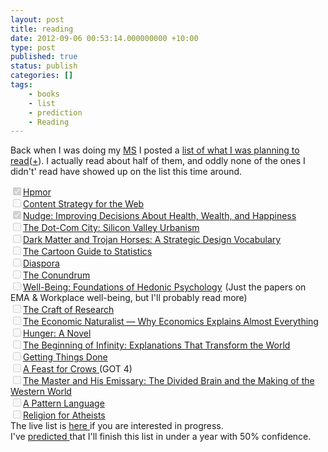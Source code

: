 ```yaml
---
layout: post
title: reading
date: 2012-09-06 00:53:14.000000000 +10:00
type: post
published: true
status: publish
categories: []
tags:
    - books
    - list
    - prediction
    - Reading
---
```


<p>Back when I was doing my <a title="Major study – for those with a lot of patience" href="https://notionparallax.co.uk/2011/major-study-for-those-with-a-lot-of-patience/">MS</a> I posted a <a title="my reading list" href="http://www.notionparallax.co.uk/wordpress/index.php/2009/09/my-reading-list/">list of what I was planning to read</a>(<a title="‘proper’ books" href="http://www.notionparallax.co.uk/wordpress/index.php/2009/10/proper-books">+</a>). I actually read about half of them, and oddly none of the ones I didn't' read have showed up on the list this time around.</p>
<div><a title="Harry Potter and the methods of rationality" href="http://hpmor.com/"><input type="checkbox" checked="checked" disabled="disabled" />Hpmor</a></div>
<div><input type="checkbox" disabled="disabled" /><a href="http://www.amazon.com/gp/product/0321620062/ref=as_li_ss_tl?ie=UTF8&amp;camp=1789&amp;creative=390957&amp;creativeASIN=0321620062&amp;linkCode=as2&amp;tag=notioparal-20">Content Strategy for the Web</a><img style="border: none !important; margin: 0px !important;" src="{{ site.baseurl }}/assets/ir?t=notioparal-20&amp;l=as2&amp;o=1&amp;a=0321620062" alt="" width="1" height="1" border="0" /></div>
<div><input type="checkbox" checked="checked" disabled="disabled" /><a href="http://www.amazon.com/gp/product/0300122233/ref=as_li_ss_tl?ie=UTF8&amp;camp=1789&amp;creative=390957&amp;creativeASIN=0300122233&amp;linkCode=as2&amp;tag=notioparal-20">Nudge: Improving Decisions About Health, Wealth, and Happiness</a><img style="border: none !important; margin: 0px !important;" src="{{ site.baseurl }}/assets/ir?t=notioparal-20&amp;l=as2&amp;o=1&amp;a=0300122233" alt="" width="1" height="1" border="0" /></div>
<div><input type="checkbox" disabled="disabled" /><a href="http://www.amazon.com/gp/product/B0085K6UDS/ref=as_li_ss_tl?ie=UTF8&amp;camp=1789&amp;creative=390957&amp;creativeASIN=B0085K6UDS&amp;linkCode=as2&amp;tag=notioparal-20">The Dot-Com City: Silicon Valley Urbanism</a><img style="border: none !important; margin: 0px !important;" src="{{ site.baseurl }}/assets/ir?t=notioparal-20&amp;l=as2&amp;o=1&amp;a=B0085K6UDS" alt="" width="1" height="1" border="0" /></div>
<div><input type="checkbox" disabled="disabled" /><a href="http://www.amazon.com/gp/product/B0085KEVO8/ref=as_li_ss_tl?ie=UTF8&amp;camp=1789&amp;creative=390957&amp;creativeASIN=B0085KEVO8&amp;linkCode=as2&amp;tag=notioparal-20">Dark Matter and Trojan Horses: A Strategic Design Vocabulary</a><img style="border: none !important; margin: 0px !important;" src="{{ site.baseurl }}/assets/ir?t=notioparal-20&amp;l=as2&amp;o=1&amp;a=B0085KEVO8" alt="" width="1" height="1" border="0" /></div>
<div><input type="checkbox" disabled="disabled" /><a href="http://www.amazon.com/gp/product/0062731025/ref=as_li_ss_tl?ie=UTF8&amp;camp=1789&amp;creative=390957&amp;creativeASIN=0062731025&amp;linkCode=as2&amp;tag=notioparal-20">The Cartoon Guide to Statistics</a><img style="border: none !important; margin: 0px !important;" src="{{ site.baseurl }}/assets/ir?t=notioparal-20&amp;l=as2&amp;o=1&amp;a=0062731025" alt="" width="1" height="1" border="0" /></div>
<div><input type="checkbox" disabled="disabled" /><a href="http://www.amazon.com/gp/product/0061057983/ref=as_li_ss_tl?ie=UTF8&amp;camp=1789&amp;creative=390957&amp;creativeASIN=0061057983&amp;linkCode=as2&amp;tag=notioparal-20">Diaspora</a><img style="border: none !important; margin: 0px !important;" src="{{ site.baseurl }}/assets/ir?t=notioparal-20&amp;l=as2&amp;o=1&amp;a=0061057983" alt="" width="1" height="1" border="0" /></div>
<div><input type="checkbox" disabled="disabled" /><a href="http://www.amazon.com/gp/product/1594485615/ref=as_li_ss_tl?ie=UTF8&amp;camp=1789&amp;creative=390957&amp;creativeASIN=1594485615&amp;linkCode=as2&amp;tag=notioparal-20">The Conundrum</a><img style="border: none !important; margin: 0px !important;" src="{{ site.baseurl }}/assets/ir?t=notioparal-20&amp;l=as2&amp;o=1&amp;a=1594485615" alt="" width="1" height="1" border="0" /></div>
<div><input type="checkbox" disabled="disabled" /><a href="http://www.amazon.com/gp/product/0871544237/ref=as_li_ss_tl?ie=UTF8&amp;camp=1789&amp;creative=390957&amp;creativeASIN=0871544237&amp;linkCode=as2&amp;tag=notioparal-20">Well-Being: Foundations of Hedonic Psychology</a><img style="border: none !important; margin: 0px !important;" src="{{ site.baseurl }}/assets/ir?t=notioparal-20&amp;l=as2&amp;o=1&amp;a=0871544237" alt="" width="1" height="1" border="0" /> (Just the papers on EMA &amp; Workplace well-being, but I'll probably read more)</div>
<div><input type="checkbox" disabled="disabled" /><a href="http://www.amazon.com/gp/product/0226065669/ref=as_li_ss_tl?ie=UTF8&amp;camp=1789&amp;creative=390957&amp;creativeASIN=0226065669&amp;linkCode=as2&amp;tag=notioparal-20">The Craft of Research</a><img style="border: none !important; margin: 0px !important;" src="{{ site.baseurl }}/assets/ir?t=notioparal-20&amp;l=as2&amp;o=1&amp;a=0226065669" alt="" width="1" height="1" border="0" /></div>
<div><input type="checkbox" disabled="disabled" /><a href="http://www.amazon.com/gp/product/0753513382/ref=as_li_ss_tl?ie=UTF8&amp;camp=1789&amp;creative=390957&amp;creativeASIN=0753513382&amp;linkCode=as2&amp;tag=notioparal-20">The Economic Naturalist — Why Economics Explains Almost Everything</a><img style="border: none !important; margin: 0px !important;" src="{{ site.baseurl }}/assets/ir?t=notioparal-20&amp;l=as2&amp;o=1&amp;a=0753513382" alt="" width="1" height="1" border="0" /></div>
<div><input type="checkbox" disabled="disabled" /><a href="http://www.amazon.com/gp/product/0374531102/ref=as_li_ss_tl?ie=UTF8&amp;camp=1789&amp;creative=390957&amp;creativeASIN=0374531102&amp;linkCode=as2&amp;tag=notioparal-20">Hunger: A Novel</a><img style="border: none !important; margin: 0px !important;" src="{{ site.baseurl }}/assets/ir?t=notioparal-20&amp;l=as2&amp;o=1&amp;a=0374531102" alt="" width="1" height="1" border="0" /></div>
<div><input type="checkbox" disabled="disabled" /><a href="http://www.amazon.com/gp/product/0143121359/ref=as_li_ss_tl?ie=UTF8&amp;camp=1789&amp;creative=390957&amp;creativeASIN=0143121359&amp;linkCode=as2&amp;tag=notioparal-20">The Beginning of Infinity: Explanations That Transform the World</a><img style="border: none !important; margin: 0px !important;" src="{{ site.baseurl }}/assets/ir?t=notioparal-20&amp;l=as2&amp;o=1&amp;a=0143121359" alt="" width="1" height="1" border="0" /></div>
<div><input type="checkbox" disabled="disabled" /><a href="http://www.amazon.com/gp/product/0143121359/ref=as_li_ss_tl?ie=UTF8&amp;camp=1789&amp;creative=390957&amp;creativeASIN=0143121359&amp;linkCode=as2&amp;tag=notioparal-20">Getting Things Done</a><img style="border: none !important; margin: 0px !important;" src="{{ site.baseurl }}/assets/ir?t=notioparal-20&amp;l=as2&amp;o=1&amp;a=0143121359" alt="" width="1" height="1" border="0" /></div>
<div><input type="checkbox" disabled="disabled" /><a href="http://www.amazon.com/gp/product/0553582038/ref=as_li_ss_tl?ie=UTF8&amp;camp=1789&amp;creative=390957&amp;creativeASIN=0553582038&amp;linkCode=as2&amp;tag=notioparal-20">A Feast for Crows </a>(GOT 4)</div>
<div><input type="checkbox" disabled="disabled" /><a href="http://www.amazon.com/gp/product/0300188374/ref=as_li_ss_tl?ie=UTF8&amp;camp=1789&amp;creative=390957&amp;creativeASIN=0300188374&amp;linkCode=as2&amp;tag=notioparal-20">The Master and His Emissary: The Divided Brain and the Making of the Western World</a><img style="border: none !important; margin: 0px !important;" src="{{ site.baseurl }}/assets/ir?t=notioparal-20&amp;l=as2&amp;o=1&amp;a=0300188374" alt="" width="1" height="1" border="0" /></div>
<div><input type="checkbox" disabled="disabled" /><a href="http://www.amazon.com/gp/product/0195019199/ref=as_li_ss_tl?ie=UTF8&amp;camp=1789&amp;creative=390957&amp;creativeASIN=0195019199&amp;linkCode=as2&amp;tag=notioparal-20">A Pattern Language</a><img style="border: none !important; margin: 0px !important;" src="{{ site.baseurl }}/assets/ir?t=notioparal-20&amp;l=as2&amp;o=1&amp;a=0195019199" alt="" width="1" height="1" border="0" /></div>
<div><input type="checkbox" disabled="disabled" /><a href="http://www.amazon.com/gp/product/0307379108/ref=as_li_ss_tl?ie=UTF8&amp;camp=1789&amp;creative=390957&amp;creativeASIN=0307379108&amp;linkCode=as2&amp;tag=notioparal-20">Religion for Atheists</a><img style="border: none !important; margin: 0px !important;" src="{{ site.baseurl }}/assets/ir?t=notioparal-20&amp;l=as2&amp;o=1&amp;a=0307379108" alt="" width="1" height="1" border="0" /></div>
<div></div>
<div>The live list is <a title="Evernote list" href="https://www.evernote.com/shard/s42/sh/65e44754-dd8a-45af-8883-8d8dc15fa14e/a60dbb7a56df5a1a7f3a9db580f0a7fd">here </a>if you are interested in progress.</div>
<div></div>
<div>I've <a href="http://predictionbook.com/predictions/8143">predicted </a>that I'll finish this list in under a year with 50% confidence.</div>

